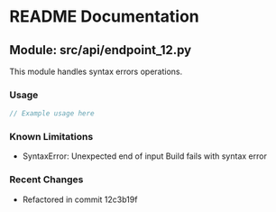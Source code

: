 # README Documentation

## Module: src/api/endpoint_12.py

This module handles syntax errors operations.

### Usage

```javascript
// Example usage here
```

### Known Limitations

- SyntaxError: Unexpected end of input Build fails with syntax error

### Recent Changes

- Refactored in commit 12c3b19f
